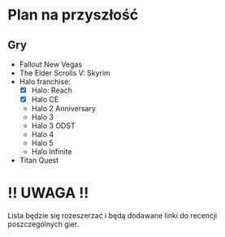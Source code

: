 # Plan na przyszłość

## Gry
* Fallout New Vegas
* The Elder Scrolls V: Skyrim
* Halo franchise:
    * [x] Halo: Reach 
    * [x] Halo CE
    * Halo 2 Anniversary
    * Halo 3
    * Halo 3 ODST
    * Halo 4
    * Halo 5
    * Halo Infinite 
* Titan Quest
# !! UWAGA !! 
Lista będzie się rozeszerzać i będą dodawane linki do recencji poszczególnych gier. 